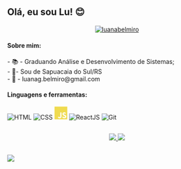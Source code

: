 ## Olá, eu sou Lu! 😊

<div align="center">
<a href="https://linkedin.com/in/luanabelmiro" target="blank"><img align="center" src="https://raw.githubusercontent.com/rahuldkjain/github-profile-readme-generator/master/src/images/icons/Social/linked-in-alt.svg" alt="luanabelmiro" height="20" width="30" /></a>
</div>

<h4>Sobre mim:</h4>
- 📚 - Graduando Análise e Desenvolvimento de Sistemas;<br />
- 📍- Sou de Sapuacaia do Sul/RS<br />
- 📧 - luanag.belmiro@gmail.com

<h4>Linguagens e ferramentas:</h4>
<div style="display: inline_block">
  <img alt="HTML" height="30" width="30" src="https://cdn.jsdelivr.net/gh/devicons/devicon/icons/html5/html5-original.svg" />
  <img alt="CSS" height="30" width="30" src="https://cdn.jsdelivr.net/gh/devicons/devicon/icons/css3/css3-original.svg" />
<!--   <img alt="Sass" height="30" width="30" src="https://cdn.jsdelivr.net/gh/devicons/devicon/icons/sass/sass-original.svg" /> -->
<!--   <img alt="Tailwind" height="30" width="30" src="https://cdn.jsdelivr.net/gh/devicons/devicon/icons/tailwindcss/tailwindcss-plain.svg" /> -->
  <img alt="JavaScript" height="30" width="30" src="https://raw.githubusercontent.com/devicons/devicon/master/icons/javascript/javascript-plain.svg">
  <img alt="ReactJS" height="30" width="30" src="https://cdn.jsdelivr.net/gh/devicons/devicon/icons/react/react-original.svg" />
  <img alt="Git" height="30" width="30" src="https://cdn.jsdelivr.net/gh/devicons/devicon/icons/git/git-original.svg" />
<!--   <img alt="Figma" height="30" width="30" src="https://cdn.jsdelivr.net/gh/devicons/devicon/icons/figma/figma-original.svg" /> -->
</div>


##


<div align="center">
  <a href="https://github.com/LUANABELMIRO">
  <img height="180em" src="https://github-readme-stats.vercel.app/api?username=LUANABELMIRO&show_icons=true&theme=tokyonight&include_all_commits=true&count_private=true"/>
  <img height="180em" src="https://github-readme-stats.vercel.app/api/top-langs/?username=LUANABELMIRO&layout=compact&langs_count=7&theme=tokyonight"/>
</div>

  ##
 
 
 
<div> 
  <a href="https://instagram.com/luubelmiro" target="_blank"><img src="https://img.shields.io/badge/-Instagram-%23E4405F?style=for-the-badge&logo=instagram&logoColor=white" target="_blank"></a>
<!--   <a href = "mailto:luanag.belmiro@gmail.com"><img src="https://img.shields.io/badge/-Gmail-%23333?style=for-the-badge&logo=gmail&logoColor=white" target="_blank"></a>
  <a href="https://www.linkedin.com/in/luanabelmiro" target="_blank"><img src="https://img.shields.io/badge/-LinkedIn-%230077B5?style=for-the-badge&logo=linkedin&logoColor=white" target="_blank"></a> 
  -->
  
 
</div>
